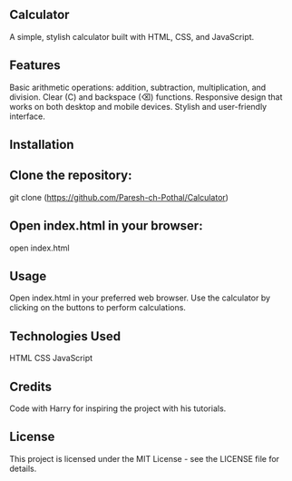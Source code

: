 ## Calculator
A simple, stylish calculator built with HTML, CSS, and JavaScript.

## Features
Basic arithmetic operations: addition, subtraction, multiplication, and division.
Clear (C) and backspace (⌫) functions.
Responsive design that works on both desktop and mobile devices.
Stylish and user-friendly interface.

## Installation
## Clone the repository:
git clone (https://github.com/Paresh-ch-Pothal/Calculator)

## Open index.html in your browser:
open index.html

## Usage
Open index.html in your preferred web browser.
Use the calculator by clicking on the buttons to perform calculations.

## Technologies Used
HTML
CSS
JavaScript

## Credits
Code with Harry for inspiring the project with his tutorials.

## License
This project is licensed under the MIT License - see the LICENSE file for details.
